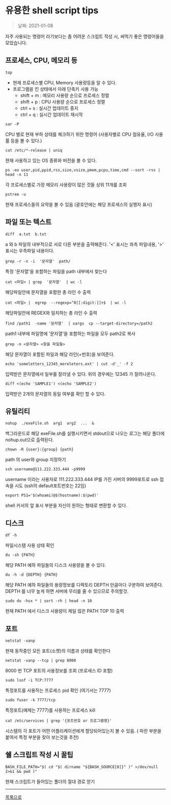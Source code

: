 
# 유용한 shell script tips

> 날짜: 2021-01-08

자주 사용되는 명령어 라기보다는 좀 어려운 스크립트 작성 시, 써먹기 좋은 명령어들을 모았습니다.

## 프로세스, CPU, 메모리 등


`top`
 
- 현재 프로세스별 CPU, Memory 사용량등을 알 수 있다.
- 프로그램을 킨 상태에서 아래 단축키 사용 가능
  * shift + m : 메모리 사용량 순으로 프로세스 정렬
  * shift + p : CPU 사용량 순으로 프로세스 정렬
  * ctrl + s : 실시간 업데이트 중지
  * ctrl + q : 실시간 업데이트 재시작

`sar -P`

CPU 별로 현재 부하 상태를 체크하기 위한 명령어 (사용자별로 CPU 점유율, I/O 사용률 등을 볼 수 있다.)

`cat /etc/*-release | uniq`

현재 사용하고 있는 OS 종류와 버전을 볼 수 있다.


`ps -eo user,pid,ppid,rss,size,vsize,pmem,pcpu,time,cmd --sort -rss | head -n 11`

각 프로세스별로 가장 메모리 사용량이 많은 것들 상위 11개를 조회

`pstree -u`

현재 프로세스들의 요약을 볼 수 있음 (괄호안에는 해당 프로세스의 실행자 표시)


## 파일 또는 텍스트

`diff  a.txt  b.txt`

a 와 b 파일의 내부적으로 서로 다른 부분을 출력해준다. '<' 표시는 좌측 파일내용, '>' 표시는 우측파일 내용이다.

`grep -r -n -i  '문자열'  path/`

특정 '문자열'을 포함하는 파일을 path 내부에서 찾는다

`cat <파일> | grep  '문자열'  | wc -l`

해당파일안에 문자열을 포함한 총 라인 수 출력

`cat <파일> |  egrep  --regexp=^0[[:digit:]]+$  | wc -l`

해당파일안에 REGEX와 일치하는 총 라인 수 출력

`find /path1  -name '문자열'  | xargs  cp --target-directory=/path2`

path1 내부에 파일명에 '문자열'을 포함하는 파일을 모두 path2로 복사

`grep -n <문자열> <찾을 파일들>`

해당 문자열이 포함된 파일과 해당 라인(+번호)을 보여준다.

`echo 'someletters_12345_moreleters.ext' | cut -d'_' -f 2`

입력받은 문자열에서 일부를 잘라낼 수 있다. 위의 경우에는 12345 가 잘려나온다.

`diff <(echo 'SAMPLE1') <(echo 'SAMPLE2')`

입력받은 2개의 문자열의 동일 여부를 확인 할 수 있다.

## 유틸리티

`nohup  ./exeFile.sh  arg1  arg2  ...  &`

백그라운드로 해당 exeFile.sh를 실행시키면서 stdout으로 나오는 로그는 해당 폴더에 nohup.out으로 출력된다.

`chown -R {user}:{group} {path}`

path 의 user와 group 지정하기

`ssh username@111.222.333.444 -p9999`

username 이라는 사용자로 111.222.333.444 IP를 가진 서버의 9999포트로 ssh 접속을 시도 (ssh의 default포트번호는 22임)

`export PS1='$(whoami)@$(hostname):$(pwd)'`

shell 커서의 앞 표시 부분을 자신이 원하는 형태로 변환할 수 있다.


## 디스크

`df -h`

파일시스템 사용 상태 확인

`du -sh {PATH}`

해당 PATH 예하 파일들의 디스크 사용량을 볼 수 있다.

`du -h -d {DEPTH} {PATH}`

해당 PATH 예하 파일들의 용량정보를 디렉토리 DEPTH 만큼마다 구분하여 보여준다.
DEPTH 를 너무 높게 하면 서버에 무리를 줄 수 있으므로 주의할것.

`sudo du -hsx * | sort -rh | head -n 10`

현재 PATH 에서 디스크 사용량이 제일 많은 PATH TOP 10 출력


## 포트

`netstat -vanp`

현재 동작중인 모든 포트(소켓)의 이름과 상태를 확인한다

`netstat -vanp --tcp | grep 8000`

8000 번 TCP 포트의 사용정보를 조회 (프로세스 ID 포함)

`sudo lsof -i TCP:7777`

특정포트를 사용하는 프로세스 pid 확인 (여기서는 7777)

`sudo fuser -k 7777/tcp`

특정포트(예제는 7777)를 사용하는 프로세스 kill

`cat /etc/services | grep '{포트번호 or 프로그램명}'`

시스템의 각 포트가 어떤 어플리케이션에게 할당되어있는지 볼 수 있음. ( 파란 부분을 붙여서 특정 부분을 찾아 보는것을 추천)

## 쉘 스크립트 작성 시 꿀팁

`BASH_FILE_PATH="$( cd "$( dirname "${BASH_SOURCE[0]}" )" >/dev/null 2>&1 && pwd )"`

현재 스크립트가 들어있는 폴더의 절대 경로 얻기


---

[목록으로](https://github.com/Shiwoo-Park/blog/tree/master/kor)
